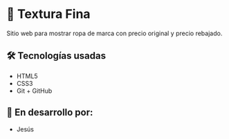 # 🧵 Textura Fina

Sitio web para mostrar ropa de marca con precio original y precio rebajado.

## 🛠️ Tecnologías usadas

- HTML5
- CSS3
- Git + GitHub

## 🚀 En desarrollo por:
- Jesús

